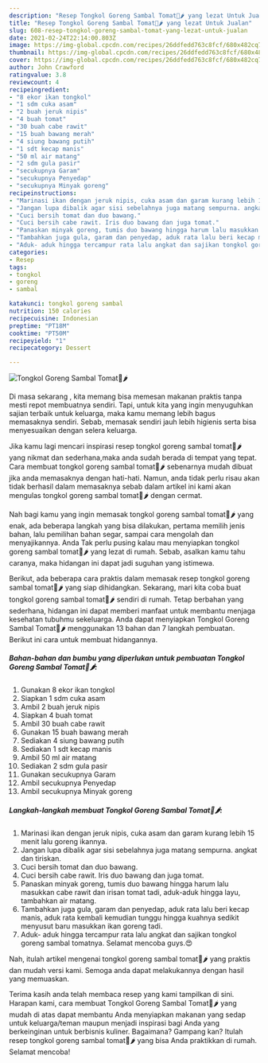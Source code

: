```yaml
---
description: "Resep Tongkol Goreng Sambal Tomat🍅🌶 yang lezat Untuk Jualan"
title: "Resep Tongkol Goreng Sambal Tomat🍅🌶 yang lezat Untuk Jualan"
slug: 608-resep-tongkol-goreng-sambal-tomat-yang-lezat-untuk-jualan
date: 2021-02-24T22:14:00.803Z
image: https://img-global.cpcdn.com/recipes/26ddfedd763c8fcf/680x482cq70/tongkol-goreng-sambal-tomat🍅🌶-foto-resep-utama.jpg
thumbnail: https://img-global.cpcdn.com/recipes/26ddfedd763c8fcf/680x482cq70/tongkol-goreng-sambal-tomat🍅🌶-foto-resep-utama.jpg
cover: https://img-global.cpcdn.com/recipes/26ddfedd763c8fcf/680x482cq70/tongkol-goreng-sambal-tomat🍅🌶-foto-resep-utama.jpg
author: John Crawford
ratingvalue: 3.8
reviewcount: 4
recipeingredient:
- "8 ekor ikan tongkol"
- "1 sdm cuka asam"
- "2 buah jeruk nipis"
- "4 buah tomat"
- "30 buah cabe rawit"
- "15 buah bawang merah"
- "4 siung bawang putih"
- "1 sdt kecap manis"
- "50 ml air matang"
- "2 sdm gula pasir"
- "secukupnya Garam"
- "secukupnya Penyedap"
- "secukupnya Minyak goreng"
recipeinstructions:
- "Marinasi ikan dengan jeruk nipis, cuka asam dan garam kurang lebih 15 menit lalu goreng ikannya."
- "Jangan lupa dibalik agar sisi sebelahnya juga matang sempurna. angkat dan tiriskan."
- "Cuci bersih tomat dan duo bawang."
- "Cuci bersih cabe rawit. Iris duo bawang dan juga tomat."
- "Panaskan minyak goreng, tumis duo bawang hingga harum lalu masukkan cabe rawit dan irisan tomat tadi, aduk-aduk hingga layu, tambahkan air matang."
- "Tambahkan juga gula, garam dan penyedap, aduk rata lalu beri kecap manis, aduk rata kembali kemudian tunggu hingga kuahnya sedikit menyusut baru masukkan ikan goreng tadi."
- "Aduk- aduk hingga tercampur rata lalu angkat dan sajikan tongkol goreng sambal tomatnya. Selamat mencoba guys.😍"
categories:
- Resep
tags:
- tongkol
- goreng
- sambal

katakunci: tongkol goreng sambal 
nutrition: 150 calories
recipecuisine: Indonesian
preptime: "PT18M"
cooktime: "PT50M"
recipeyield: "1"
recipecategory: Dessert

---
```



![Tongkol Goreng Sambal Tomat🍅🌶](https://img-global.cpcdn.com/recipes/26ddfedd763c8fcf/680x482cq70/tongkol-goreng-sambal-tomat🍅🌶-foto-resep-utama.jpg)

Di masa  sekarang , kita memang bisa memesan makanan praktis tanpa mesti repot membuatnya sendiri. Tapi, untuk kita yang ingin menyuguhkan sajian terbaik untuk keluarga, maka kamu memang lebih bagus memasaknya sendiri. Sebab, memasak sendiri jauh lebih higienis serta bisa menyesuaikan dengan selera keluarga.

Jika kamu lagi mencari inspirasi resep tongkol goreng sambal tomat🍅🌶 yang nikmat dan sederhana,maka anda sudah berada di tempat yang tepat. Cara membuat tongkol goreng sambal tomat🍅🌶  sebenarnya mudah dibuat jika anda memasaknya dengan hati-hati. Namun, anda tidak perlu risau akan tidak berhasil dalam memasaknya 
sebab dalam artikel ini kami akan mengulas tongkol goreng sambal tomat🍅🌶 dengan cermat.  



Nah bagi kamu yang ingin memasak tongkol goreng sambal tomat🍅🌶 yang enak, ada beberapa langkah yang bisa dilakukan, pertama memilih jenis bahan, lalu pemilihan bahan segar, sampai cara mengolah dan menyajikannya. Anda Tak perlu pusing kalau mau menyiapkan tongkol goreng sambal tomat🍅🌶 yang lezat di rumah. Sebab, asalkan kamu  tahu caranya, maka hidangan ini dapat jadi suguhan yang istimewa.

Berikut, ada beberapa cara praktis  dalam memasak resep tongkol goreng sambal tomat🍅🌶 yang siap dihidangkan. Sekarang, mari kita coba buat tongkol goreng sambal tomat🍅🌶 sendiri di rumah. Tetap berbahan yang sederhana, hidangan ini dapat memberi manfaat untuk membantu menjaga kesehatan tubuhmu sekeluarga. Anda dapat menyiapkan Tongkol Goreng Sambal Tomat🍅🌶 menggunakan 13 bahan dan 7 langkah pembuatan. Berikut ini cara untuk membuat hidangannya.

<!--inarticleads1-->

##### Bahan-bahan dan bumbu yang diperlukan untuk pembuatan Tongkol Goreng Sambal Tomat🍅🌶:

1. Gunakan 8 ekor ikan tongkol
1. Siapkan 1 sdm cuka asam
1. Ambil 2 buah jeruk nipis
1. Siapkan 4 buah tomat
1. Ambil 30 buah cabe rawit
1. Gunakan 15 buah bawang merah
1. Sediakan 4 siung bawang putih
1. Sediakan 1 sdt kecap manis
1. Ambil 50 ml air matang
1. Sediakan 2 sdm gula pasir
1. Gunakan secukupnya Garam
1. Ambil secukupnya Penyedap
1. Ambil secukupnya Minyak goreng




<!--inarticleads2-->

##### Langkah-langkah membuat Tongkol Goreng Sambal Tomat🍅🌶:

1. Marinasi ikan dengan jeruk nipis, cuka asam dan garam kurang lebih 15 menit lalu goreng ikannya.
1. Jangan lupa dibalik agar sisi sebelahnya juga matang sempurna. angkat dan tiriskan.
1. Cuci bersih tomat dan duo bawang.
1. Cuci bersih cabe rawit. Iris duo bawang dan juga tomat.
1. Panaskan minyak goreng, tumis duo bawang hingga harum lalu masukkan cabe rawit dan irisan tomat tadi, aduk-aduk hingga layu, tambahkan air matang.
1. Tambahkan juga gula, garam dan penyedap, aduk rata lalu beri kecap manis, aduk rata kembali kemudian tunggu hingga kuahnya sedikit menyusut baru masukkan ikan goreng tadi.
1. Aduk- aduk hingga tercampur rata lalu angkat dan sajikan tongkol goreng sambal tomatnya. Selamat mencoba guys.😍




Nah, itulah artikel mengenai  tongkol goreng sambal tomat🍅🌶  yang praktis dan mudah versi kami. Semoga anda dapat melakukannya dengan hasil yang memuaskan. 

Terima kasih anda telah membaca resep yang kami tampilkan di sini. Harapan kami, cara membuat  Tongkol Goreng Sambal Tomat🍅🌶 yang mudah di atas dapat membantu Anda menyiapkan makanan yang sedap untuk keluarga/teman maupun menjadi inspirasi bagi Anda yang berkeinginan untuk berbisnis kuliner. Bagaimana? Gampang kan? Itulah resep tongkol goreng sambal tomat🍅🌶 yang bisa Anda praktikkan di rumah. Selamat mencoba!

